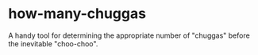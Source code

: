 # how-many-chuggas
A handy tool for determining the appropriate number of "chuggas" before the inevitable "choo-choo".
